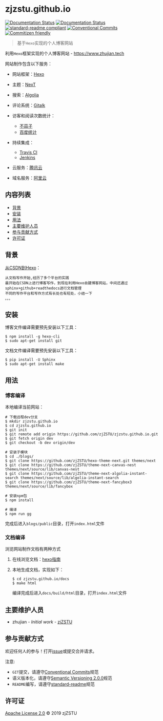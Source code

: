 
# zjzstu.github.io

[![Documentation Status](https://readthedocs.org/projects/zjzstugithubio/badge/?version=latest)](https://zjzstugithubio.readthedocs.io/zh_CN/latest/?badge=latest) [![Documentation Status](https://readthedocs.org/projects/hexo-guide/badge/?version=latest)](https://hexo-guide.readthedocs.io/zh_CN/latest/?badge=latest) [![standard-readme compliant](https://img.shields.io/badge/standard--readme-OK-green.svg?style=flat-square)](https://github.com/RichardLitt/standard-readme) [![Conventional Commits](https://img.shields.io/badge/Conventional%20Commits-1.0.0-yellow.svg)](https://conventionalcommits.org) [![Commitizen friendly](https://img.shields.io/badge/commitizen-friendly-brightgreen.svg)](http://commitizen.github.io/cz-cli/)

> 基于`Hexo`实现的个人博客网站

利用`Hexo`框架实现的个人博客网站 - https://www.zhujian.tech

网站制作包含以下服务：

* 网站框架：[Hexo](https://hexo.io)

* 主题：[NexT](https://github.com/zjZSTU/hexo-theme-next)

* 搜索：[Algolia](https://hexo-guide.readthedocs.io/zh_CN/latest/third-service/[Algolia]%E7%BD%91%E7%AB%99%E6%90%9C%E7%B4%A2.html)

* 评论系统：[Gitalk](https://hexo-guide.readthedocs.io/zh_CN/latest/third-service/[Gitalk]%E8%AF%84%E8%AE%BA%E7%B3%BB%E7%BB%9F.html)

* 访客和阅读次数统计：
    * [不蒜子](https://hexo-guide.readthedocs.io/zh_CN/latest/third-service/[%E4%B8%8D%E8%92%9C%E5%AD%90]%E6%96%87%E7%AB%A0%E9%98%85%E8%AF%BB%E6%AC%A1%E6%95%B0.html)
    * [百度统计](https://tongji.baidu.com/web/27249108/welcome/login)

* 持续集成：
    * [Travis CI](https://hexo-guide.readthedocs.io/zh_CN/latest/third-service/[Travis%20CI]%E6%8C%81%E7%BB%AD%E9%9B%86%E6%88%90.html)
    * [Jenkins](https://www.zhujian.tech/posts/446d640.html)

* 云服务：[腾讯云](https://cloud.tencent.com/?fromSource=gwzcw.1736893.1736893.1736893&gclid=Cj0KCQjwjYHpBRC4ARIsAI-3GkHCQESLZ49VY6v9zVtEgSVlnywvjdYO6VS7QN9Ia-vCQD1mQa0J8ywaAvdCEALw_wcB)

* 域名服务：[阿里云](https://wanwang.aliyun.com/domain/com/?spm=5176.10695662.1158081.1.59854234GbQWbo)

## 内容列表

- [背景](#背景)
- [安装](#安装)
- [用法](#用法)
- [主要维护人员](#主要维护人员)
- [参与贡献方式](#参与贡献方式)
- [许可证](#许可证)

## 背景

[从CSDN到Hexo](https://www.zhujian.tech/posts/359e7c3c.html)：

    从文档写作开始,经历了多个平台的实践
    最开始在CSDN上进行博客写作，到现在利用Hexo自建博客网站，中间还通过sphinx+github+readthedocs进行文档管理
    不同的写作平台和写作方式有长处也有短处，小结一下
    。。。

## 安装

博客文件编译需要预先安装以下工具：

```
$ npm install -g hexo-cli
$ sudo apt-get install git
```

文档文件编译需要预先安装以下工具：

```
$ pip install -U Sphinx
$ sudo apt-get install make
```

## 用法

### 博客编译

本地编译当前网站：

```
# 下载远程dev分支
$ mkdir zjzstu.github.io
$ cd zjzstu.github.io
$ git init
$ git remote add origin https://github.com/zjZSTU/zjzstu.github.io.git
$ git fetch origin dev
$ git checkout -b dev origin/dev

# 安装子模块
$ cd ./blogs/
$ git clone https://github.com/zjZSTU/hexo-theme-next.git themes/next
$ git clone https://github.com/zjZSTU/theme-next-canvas-nest themes/next/source/lib/canvas-nest
$ git clone https://github.com/zjZSTU/theme-next-algolia-instant-search themes/next/source/lib/algolia-instant-search
$ git clone https://github.com/zjZSTU/theme-next-fancybox3 themes/next/source/lib/fancybox

# 安装npm包
$ npm install

# 编译
$ npm run gg
```

完成后进入`blogs/public`目录，打开`index.html`文件

### 文档编译

浏览网站制作文档有两种方式

1. 在线浏览文档：[hexo指南](https://hexo-guide.readthedocs.io/zh_CN/latest/)
2. 本地生成文档，实现如下：

    ```
    $ cd zjzstu.github.io/docs
    $ make html
    ```
    编译完成后进入`docs/build/html`目录，打开`index.html`文件


## 主要维护人员

* zhujian - *Initial work* - [zjZSTU](https://github.com/zjZSTU)

## 参与贡献方式

欢迎任何人的参与！打开[issue](https://github.com/zjZSTU/zjzstu.github.com/issues)或提交合并请求。

注意:

* `GIT`提交，请遵守[Conventional Commits](https://www.conventionalcommits.org/en/v1.0.0-beta.4/)规范
* 语义版本化，请遵守[Semantic Versioning 2.0.0](https://semver.org)规范
* `README`编写，请遵守[standard-readme](https://github.com/RichardLitt/standard-readme)规范

## 许可证

[Apache License 2.0](LICENSE) © 2019 zjZSTU
